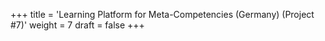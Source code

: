 +++
title = 'Learning Platform for Meta-Competencies (Germany) (Project #7)'
weight = 7
draft = false
+++